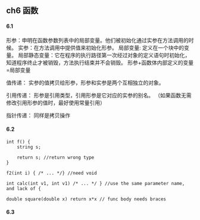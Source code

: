 ## ch6 函数

#### 6.1
形参：申明在函数参数列表中的局部变量。他们被初始化通过实参在方法调用的时候。
实参：在方法调用中提供值来初始化形参。
局部变量: 定义在一个块中的变量。
局部静态变量：它在程序的执行路径第一次经过对象的定义语句时初始化，知道程序终止才被销毁，方法执行结束并不会销毁。
形参+函数体内部定义的变量=局部变量

值传递：
实参的值拷贝给形参，形参和实参是两个互相独立的对象。

引用传递：
形参是引用类型，引用形参是它对应的实参的别名。
（如果函数无需修改引用形参的值时，最好使用常量引用）

指针传递：
同样是拷贝操作

#### 6.2
```
int f() {
    string s;

    return s; //return wrong type
}

f2(int i) { /* ... */} //need void

int calc(int v1, int v1) /* ... */ } //use the same parameter name, and lack of {

double square(double x) return x*x // func body needs braces
```

#### 6.3
